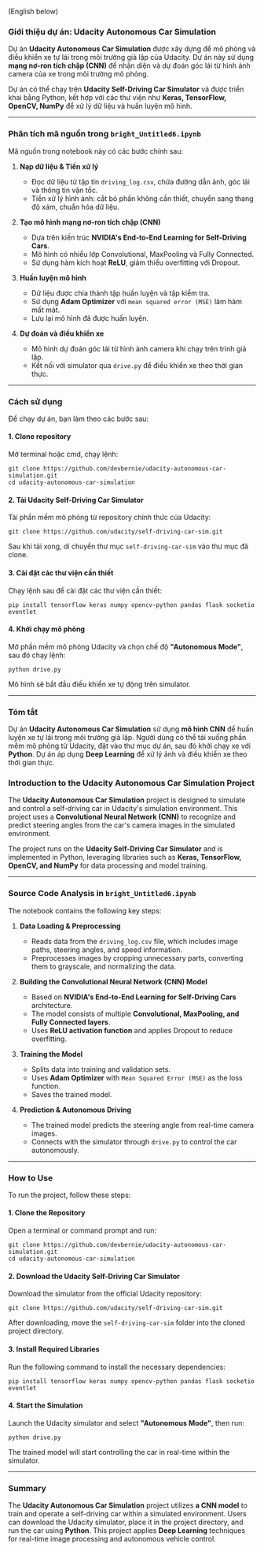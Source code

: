 (English below)
### **Giới thiệu dự án: Udacity Autonomous Car Simulation**

Dự án **Udacity Autonomous Car Simulation** được xây dựng để mô phỏng và điều khiển xe tự lái trong môi trường giả lập của Udacity. Dự án này sử dụng **mạng nơ-ron tích chập (CNN)** để nhận diện và dự đoán góc lái từ hình ảnh camera của xe trong môi trường mô phỏng.

Dự án có thể chạy trên **Udacity Self-Driving Car Simulator** và được triển khai bằng Python, kết hợp với các thư viện như **Keras, TensorFlow, OpenCV, NumPy** để xử lý dữ liệu và huấn luyện mô hình.

* * * * *

### **Phân tích mã nguồn trong `bright_Untitled6.ipynb`**

Mã nguồn trong notebook này có các bước chính sau:

1.  **Nạp dữ liệu & Tiền xử lý**

    -   Đọc dữ liệu từ tập tin `driving_log.csv`, chứa đường dẫn ảnh, góc lái và thông tin vận tốc.
    -   Tiền xử lý hình ảnh: cắt bỏ phần không cần thiết, chuyển sang thang độ xám, chuẩn hóa dữ liệu.
2.  **Tạo mô hình mạng nơ-ron tích chập (CNN)**

    -   Dựa trên kiến trúc **NVIDIA's End-to-End Learning for Self-Driving Cars**.
    -   Mô hình có nhiều lớp Convolutional, MaxPooling và Fully Connected.
    -   Sử dụng hàm kích hoạt **ReLU**, giảm thiểu overfitting với Dropout.
3.  **Huấn luyện mô hình**

    -   Dữ liệu được chia thành tập huấn luyện và tập kiểm tra.
    -   Sử dụng **Adam Optimizer** với `mean squared error (MSE)` làm hàm mất mát.
    -   Lưu lại mô hình đã được huấn luyện.
4.  **Dự đoán và điều khiển xe**

    -   Mô hình dự đoán góc lái từ hình ảnh camera khi chạy trên trình giả lập.
    -   Kết nối với simulator qua `drive.py` để điều khiển xe theo thời gian thực.

* * * * *

### **Cách sử dụng**

Để chạy dự án, bạn làm theo các bước sau:

#### **1\. Clone repository**

Mở terminal hoặc cmd, chạy lệnh:

```
git clone https://github.com/devbernie/udacity-autonomous-car-simulation.git
cd udacity-autonomous-car-simulation

```

#### **2\. Tải Udacity Self-Driving Car Simulator**

Tải phần mềm mô phỏng từ repository chính thức của Udacity:

```
git clone https://github.com/udacity/self-driving-car-sim.git

```

Sau khi tải xong, di chuyển thư mục `self-driving-car-sim` vào thư mục đã clone.

#### **3\. Cài đặt các thư viện cần thiết**

Chạy lệnh sau để cài đặt các thư viện cần thiết:

```
pip install tensorflow keras numpy opencv-python pandas flask socketio eventlet

```

#### **4\. Khởi chạy mô phỏng**

Mở phần mềm mô phỏng Udacity và chọn chế độ **"Autonomous Mode"**, sau đó chạy lệnh:

```
python drive.py

```

Mô hình sẽ bắt đầu điều khiển xe tự động trên simulator.

* * * * *

### **Tóm tắt**

Dự án **Udacity Autonomous Car Simulation** sử dụng **mô hình CNN** để huấn luyện xe tự lái trong môi trường giả lập. Người dùng có thể tải xuống phần mềm mô phỏng từ Udacity, đặt vào thư mục dự án, sau đó khởi chạy xe với **Python**. Dự án áp dụng **Deep Learning** để xử lý ảnh và điều khiển xe theo thời gian thực.



### **Introduction to the Udacity Autonomous Car Simulation Project**

The **Udacity Autonomous Car Simulation** project is designed to simulate and control a self-driving car in Udacity's simulation environment. This project uses a **Convolutional Neural Network (CNN)** to recognize and predict steering angles from the car's camera images in the simulated environment.

The project runs on the **Udacity Self-Driving Car Simulator** and is implemented in Python, leveraging libraries such as **Keras, TensorFlow, OpenCV, and NumPy** for data processing and model training.

* * * * *

### **Source Code Analysis in `bright_Untitled6.ipynb`**

The notebook contains the following key steps:

1.  **Data Loading & Preprocessing**

    -   Reads data from the `driving_log.csv` file, which includes image paths, steering angles, and speed information.
    -   Preprocesses images by cropping unnecessary parts, converting them to grayscale, and normalizing the data.
2.  **Building the Convolutional Neural Network (CNN) Model**

    -   Based on **NVIDIA's End-to-End Learning for Self-Driving Cars** architecture.
    -   The model consists of multiple **Convolutional, MaxPooling, and Fully Connected layers**.
    -   Uses **ReLU activation function** and applies Dropout to reduce overfitting.
3.  **Training the Model**

    -   Splits data into training and validation sets.
    -   Uses **Adam Optimizer** with `Mean Squared Error (MSE)` as the loss function.
    -   Saves the trained model.
4.  **Prediction & Autonomous Driving**

    -   The trained model predicts the steering angle from real-time camera images.
    -   Connects with the simulator through `drive.py` to control the car autonomously.

* * * * *

### **How to Use**

To run the project, follow these steps:

#### **1\. Clone the Repository**

Open a terminal or command prompt and run:

```
git clone https://github.com/devbernie/udacity-autonomous-car-simulation.git
cd udacity-autonomous-car-simulation

```

#### **2\. Download the Udacity Self-Driving Car Simulator**

Download the simulator from the official Udacity repository:

```
git clone https://github.com/udacity/self-driving-car-sim.git

```

After downloading, move the `self-driving-car-sim` folder into the cloned project directory.

#### **3\. Install Required Libraries**

Run the following command to install the necessary dependencies:

```
pip install tensorflow keras numpy opencv-python pandas flask socketio eventlet

```

#### **4\. Start the Simulation**

Launch the Udacity simulator and select **"Autonomous Mode"**, then run:

```
python drive.py

```

The trained model will start controlling the car in real-time within the simulator.

* * * * *

### **Summary**

The **Udacity Autonomous Car Simulation** project utilizes **a CNN model** to train and operate a self-driving car within a simulated environment. Users can download the Udacity simulator, place it in the project directory, and run the car using **Python**. This project applies **Deep Learning** techniques for real-time image processing and autonomous vehicle control.
